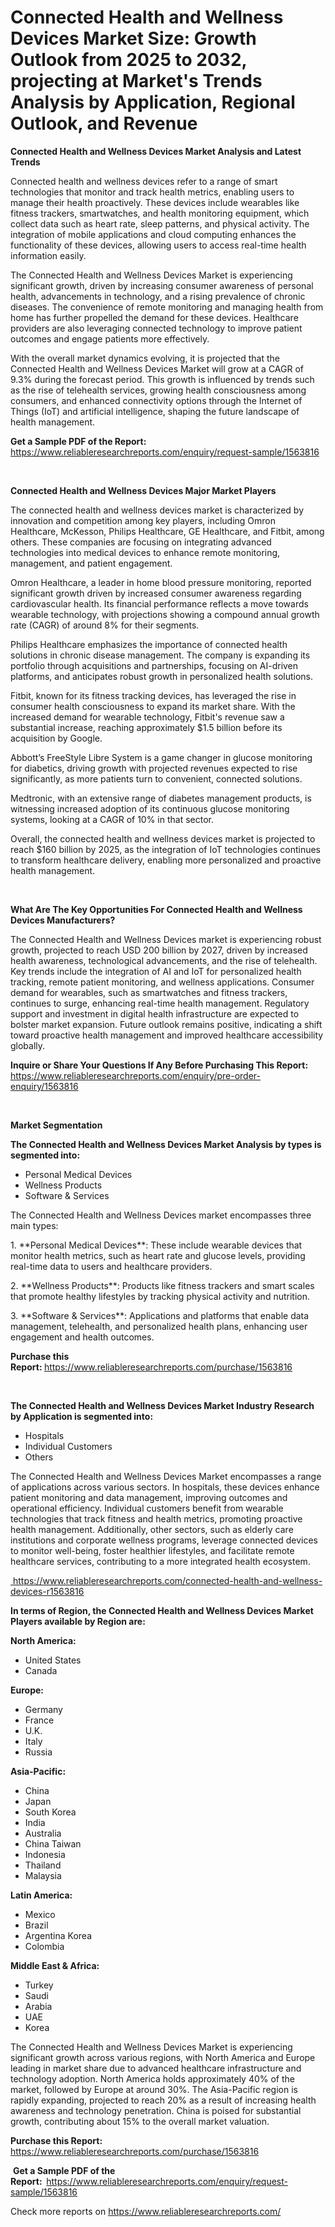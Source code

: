 <p><h1>Connected Health and Wellness Devices Market Size: Growth Outlook from 2025 to 2032, projecting at Market's Trends Analysis by Application, Regional Outlook, and Revenue</h1></p><p><strong>Connected Health and Wellness Devices Market Analysis and Latest Trends</strong></p>
<p><p>Connected health and wellness devices refer to a range of smart technologies that monitor and track health metrics, enabling users to manage their health proactively. These devices include wearables like fitness trackers, smartwatches, and health monitoring equipment, which collect data such as heart rate, sleep patterns, and physical activity. The integration of mobile applications and cloud computing enhances the functionality of these devices, allowing users to access real-time health information easily.</p><p>The Connected Health and Wellness Devices Market is experiencing significant growth, driven by increasing consumer awareness of personal health, advancements in technology, and a rising prevalence of chronic diseases. The convenience of remote monitoring and managing health from home has further propelled the demand for these devices. Healthcare providers are also leveraging connected technology to improve patient outcomes and engage patients more effectively.</p><p>With the overall market dynamics evolving, it is projected that the Connected Health and Wellness Devices Market will grow at a CAGR of 9.3% during the forecast period. This growth is influenced by trends such as the rise of telehealth services, growing health consciousness among consumers, and enhanced connectivity options through the Internet of Things (IoT) and artificial intelligence, shaping the future landscape of health management.</p></p>
<p><strong>Get a Sample PDF of the Report:&nbsp;</strong> <a href="https://www.reliableresearchreports.com/enquiry/request-sample/1563816?utm_campaign=2609&utm_medium=2&utm_source=Github&utm_content=ia&utm_term=03032025&utm_id=connected-health-and-wellness-devices">https://www.reliableresearchreports.com/enquiry/request-sample/1563816</a></p>
<p>&nbsp;</p>
<p><strong>Connected Health and Wellness Devices Major Market Players</strong></p>
<p><p>The connected health and wellness devices market is characterized by innovation and competition among key players, including Omron Healthcare, McKesson, Philips Healthcare, GE Healthcare, and Fitbit, among others. These companies are focusing on integrating advanced technologies into medical devices to enhance remote monitoring, management, and patient engagement.</p><p>Omron Healthcare, a leader in home blood pressure monitoring, reported significant growth driven by increased consumer awareness regarding cardiovascular health. Its financial performance reflects a move towards wearable technology, with projections showing a compound annual growth rate (CAGR) of around 8% for their segments.</p><p>Philips Healthcare emphasizes the importance of connected health solutions in chronic disease management. The company is expanding its portfolio through acquisitions and partnerships, focusing on AI-driven platforms, and anticipates robust growth in personalized health solutions.</p><p>Fitbit, known for its fitness tracking devices, has leveraged the rise in consumer health consciousness to expand its market share. With the increased demand for wearable technology, Fitbit's revenue saw a substantial increase, reaching approximately $1.5 billion before its acquisition by Google. </p><p>Abbott’s FreeStyle Libre System is a game changer in glucose monitoring for diabetics, driving growth with projected revenues expected to rise significantly, as more patients turn to convenient, connected solutions.</p><p>Medtronic, with an extensive range of diabetes management products, is witnessing increased adoption of its continuous glucose monitoring systems, looking at a CAGR of 10% in that sector.</p><p>Overall, the connected health and wellness devices market is projected to reach $160 billion by 2025, as the integration of IoT technologies continues to transform healthcare delivery, enabling more personalized and proactive health management.</p></p>
<p>&nbsp;</p>
<p><strong>What Are The Key Opportunities For Connected Health and Wellness Devices Manufacturers?</strong></p>
<p><p>The Connected Health and Wellness Devices market is experiencing robust growth, projected to reach USD 200 billion by 2027, driven by increased health awareness, technological advancements, and the rise of telehealth. Key trends include the integration of AI and IoT for personalized health tracking, remote patient monitoring, and wellness applications. Consumer demand for wearables, such as smartwatches and fitness trackers, continues to surge, enhancing real-time health management. Regulatory support and investment in digital health infrastructure are expected to bolster market expansion. Future outlook remains positive, indicating a shift toward proactive health management and improved healthcare accessibility globally.</p></p>
<p><strong>Inquire or Share Your Questions If Any Before Purchasing This Report:</strong> <a href="https://www.reliableresearchreports.com/enquiry/pre-order-enquiry/1563816?utm_campaign=2609&utm_medium=2&utm_source=Github&utm_content=ia&utm_term=03032025&utm_id=connected-health-and-wellness-devices">https://www.reliableresearchreports.com/enquiry/pre-order-enquiry/1563816</a></p>
<p>&nbsp;</p>
<p><strong>Market Segmentation</strong></p>
<p><strong>The Connected Health and Wellness Devices Market Analysis by types is segmented into:</strong></p>
<p><ul><li>Personal Medical Devices</li><li>Wellness Products</li><li>Software & Services</li></ul></p>
<p><p>The Connected Health and Wellness Devices market encompasses three main types: </p><p>1. **Personal Medical Devices**: These include wearable devices that monitor health metrics, such as heart rate and glucose levels, providing real-time data to users and healthcare providers.</p><p>2. **Wellness Products**: Products like fitness trackers and smart scales that promote healthy lifestyles by tracking physical activity and nutrition.</p><p>3. **Software & Services**: Applications and platforms that enable data management, telehealth, and personalized health plans, enhancing user engagement and health outcomes.</p></p>
<p><strong>Purchase this Report:&nbsp;</strong><a href="https://www.reliableresearchreports.com/purchase/1563816?utm_campaign=2609&utm_medium=2&utm_source=Github&utm_content=ia&utm_term=03032025&utm_id=connected-health-and-wellness-devices">https://www.reliableresearchreports.com/purchase/1563816</a></p>
<p>&nbsp;</p>
<p><strong>The Connected Health and Wellness Devices Market Industry Research by Application is segmented into:</strong></p>
<p><ul><li>Hospitals</li><li>Individual Customers</li><li>Others</li></ul></p>
<p><p>The Connected Health and Wellness Devices Market encompasses a range of applications across various sectors. In hospitals, these devices enhance patient monitoring and data management, improving outcomes and operational efficiency. Individual customers benefit from wearable technologies that track fitness and health metrics, promoting proactive health management. Additionally, other sectors, such as elderly care institutions and corporate wellness programs, leverage connected devices to monitor well-being, foster healthier lifestyles, and facilitate remote healthcare services, contributing to a more integrated health ecosystem.</p></p>
<p><a href="https://www.reliableresearchreports.com/connected-health-and-wellness-devices-r1563816?utm_campaign=2609&utm_medium=2&utm_source=Github&utm_content=ia&utm_term=03032025&utm_id=connected-health-and-wellness-devices">&nbsp;https://www.reliableresearchreports.com/connected-health-and-wellness-devices-r1563816</a></p>
<p><strong>In terms of Region, the Connected Health and Wellness Devices Market Players available by Region are:</strong></p>
<p>
    <p> <strong> North America: </strong>
        <ul>
            <li>United States</li>
            <li>Canada</li>
        </ul>
        </p> 
    <p> <strong> Europe: </strong>
        <ul>
            <li>Germany</li>
            <li>France</li>
            <li>U.K.</li>
            <li>Italy</li>
            <li>Russia</li>
        </ul>
        </p> 
    <p> <strong> Asia-Pacific: </strong>
        <ul>
            <li>China</li>
            <li>Japan</li>
            <li>South Korea</li>
            <li>India</li>
            <li>Australia</li>
            <li>China Taiwan</li>
            <li>Indonesia</li>
            <li>Thailand</li>
            <li>Malaysia</li>
        </ul>
        </p> 
    <p> <strong> Latin America: </strong>
        <ul>
            <li>Mexico</li>
            <li>Brazil</li>
            <li>Argentina Korea</li>
            <li>Colombia</li>
        </ul>
        </p> 
    <p> <strong> Middle East & Africa: </strong>
        <ul>
            <li>Turkey</li>
            <li>Saudi</li>
            <li>Arabia</li>
            <li>UAE</li>
            <li>Korea</li>
        </ul>
    </p>
    </p>
<p><p>The Connected Health and Wellness Devices Market is experiencing significant growth across various regions, with North America and Europe leading in market share due to advanced healthcare infrastructure and technology adoption. North America holds approximately 40% of the market, followed by Europe at around 30%. The Asia-Pacific region is rapidly expanding, projected to reach 20% as a result of increasing health awareness and technology penetration. China is poised for substantial growth, contributing about 15% to the overall market valuation.</p></p>
<p><strong>Purchase this Report: </strong><a href="https://www.reliableresearchreports.com/purchase/1563816?utm_campaign=2609&utm_medium=2&utm_source=Github&utm_content=ia&utm_term=03032025&utm_id=connected-health-and-wellness-devices">https://www.reliableresearchreports.com/purchase/1563816</a></p>
<p>&nbsp;<strong>Get a Sample PDF of the Report:&nbsp;&nbsp;</strong><a href="https://www.reliableresearchreports.com/enquiry/request-sample/1563816?utm_campaign=2609&utm_medium=2&utm_source=Github&utm_content=ia&utm_term=03032025&utm_id=connected-health-and-wellness-devices">https://www.reliableresearchreports.com/enquiry/request-sample/1563816</a></p>
<p><strong></strong></p>
<p>Check more reports on <a href="https://www.reliableresearchreports.com/?utm_campaign=2609&utm_medium=2&utm_source=Github&utm_content=ia&utm_term=03032025&utm_id=connected-health-and-wellness-devices">https://www.reliableresearchreports.com/</a></p>